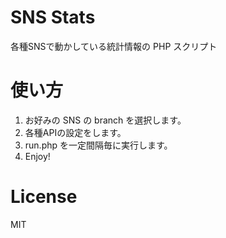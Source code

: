 # SNS Stats
各種SNSで動かしている統計情報の PHP スクリプト

# 使い方
1. お好みの SNS の branch を選択します。
1. 各種APIの設定をします。
1. run.php を一定間隔毎に実行します。
1. Enjoy!

# License
MIT

